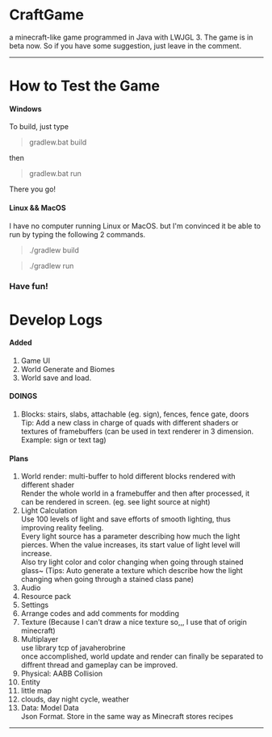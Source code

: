 # CraftGame
a minecraft-like game programmed in Java with LWJGL 3.
The game is in beta now. So if you have some suggestion, just leave in the comment.
****

# How to Test the Game

#### Windows

To build, just type
> gradlew.bat build

then
> gradlew.bat run

There you go!

#### Linux && MacOS

I have no computer running Linux or MacOS.
but I'm convinced it be able to run by typing the following 2 commands.

> ./gradlew build

> ./gradlew run

### Have fun!

# Develop Logs

#### Added

1. Game UI
2. World Generate and Biomes
3. World save and load.

#### DOINGS

1. Blocks: stairs, slabs, attachable (eg. sign), fences, fence gate, doors<br/>
   Tip: Add a new class in charge of quads with different shaders or textures of framebuffers (can be used in text renderer in 3 dimension. Example: sign or text tag)

#### Plans

1. World render: multi-buffer to hold different blocks rendered with different shader<br/>
   Render the whole world in a framebuffer and then after processed, it can be rendered in screen. (eg. see light source at night)
2. Light Calculation<br/>
   Use 100 levels of light and save efforts of smooth lighting, thus improving reality feeling.<br/>
   Every light source has a parameter describing how much the light pierces. When the value increases, its start value of light level will increase.<br/>
   Also try light color and color changing when going through stained glass~ (Tips: Auto generate a texture which describe how the light changing when going through a stained class pane)<br/>
3. Audio
4. Resource pack
5. Settings
6. Arrange codes and add comments for modding
7. Texture (Because I can't draw a nice texture so,,, I use that of origin minecraft)
8. Multiplayer<br/>
   use library tcp of javaherobrine<br/>
   once accomplished, world update and render can finally be separated to diffrent thread and gameplay can be improved.
9. Physical: AABB Collision
10. Entity
11. little map
12. clouds, day night cycle, weather
13. Data: Model Data<br/>
   Json Format. Store in the same way as Minecraft stores recipes

****
